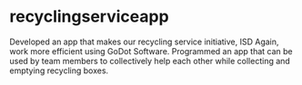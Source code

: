 # recyclingserviceapp
Developed an app that makes our recycling service initiative, ISD Again, work more efficient using GoDot Software. Programmed an app that can be used by team members to collectively help each other while collecting and emptying recycling boxes. 
